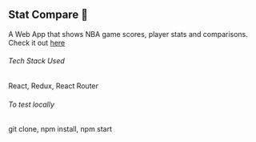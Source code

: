 ## Stat Compare :basketball:

A Web App that shows NBA game scores,
player stats and comparisons. Check it out [here](https://gabriel416.github.io/stat-compare/)

###### Tech Stack Used

React,
Redux,
React Router

###### To test locally

git clone, npm install, npm start
